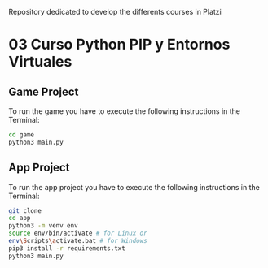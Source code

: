 Repository dedicated to develop the differents courses in Platzi


# 03 Curso Python PIP y Entornos Virtuales

## Game Project

To run the game you have to execute the following instructions in the Terminal:

```sh
cd game
python3 main.py
```

## App Project

To run the app project you have to execute the following instructions in the Terminal:

```sh
git clone
cd app
python3 -m venv env
source env/bin/activate # for Linux or
env\Scripts\activate.bat # for Windows
pip3 install -r requirements.txt
python3 main.py
```

